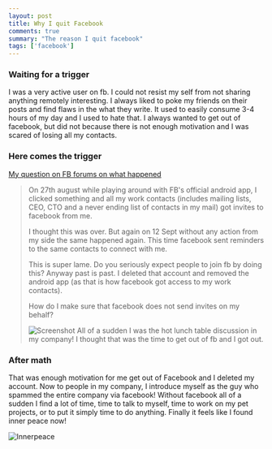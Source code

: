 ```yaml
---
layout: post
title: Why I quit Facebook
comments: true
summary: "The reason I quit facebook"
tags: ['facebook']
---
```


### Waiting for a trigger

I was a very active user on fb. I could not resist my self from not sharing anything remotely interesting. I always liked to poke my friends on their posts and find flaws in the what they write. It used to easily consume 3-4 hours of my day and I used to hate that. I always wanted to get out of facebook, but did not because there is not enough motivation and I was scared of losing all my contacts.

### Here comes the trigger

[My question on FB forums on what happened](https://www.facebook.com/help/community/question/?id=1486991664886971)
>On 27th august while playing around with FB's official android app, I clicked something and all my work contacts (includes
>mailing lists, CEO, CTO and a never ending list of contacts in my mail) got invites to facebook from me.
>
>I thought this was over. But again on 12 Sept without any action from my side the same happened again. This time facebook sent reminders to the same contacts to connect with me.
>
>
>This is super lame. Do you seriously expect people to join fb by doing this? Anyway past is past. I deleted that account and removed the android app (as that is how facebook got access to my work contacts).
>
>How do I make sure that facebook does not send invites on my behalf?
>
>![Screenshot](https://fbcdn-dragon-a.akamaihd.net/hphotos-ak-xpa1/t39.2229-6/851536_1486989024887235_1467170772_n.jpg "An example spam mail")
All of a sudden I was the hot lunch table discussion in my company! I thought that was the time to get out of fb and I got out.

### After math

That was enough motivation for me get out of Facebook and I deleted my account. Now to people in my company, I introduce myself as the guy who spammed the entire company via facebook! Without facebook all of a sudden I find a lot of time, time to talk to myself, time to work on my pet projects, or to put it simply time to do anything. Finally it feels like I found inner peace now!

![Innerpeace](http://www.agirlandagluegun.com/wp-content/uploads/2014/07/vlcsnap-2009-06-28-20h46m58s178.png-for-web-normal.jpg "Inner peace")

